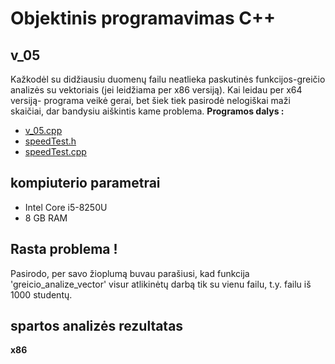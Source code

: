 # Objektinis programavimas C++

## v_05
Kažkodėl su didžiausiu duomenų failu neatlieka paskutinės funkcijos-greičio analizės su vektoriais (jei leidžiama per x86 versiją). Kai leidau per x64 versiją- programa veikė gerai, bet šiek tiek pasirodė nelogiškai maži skaičiai, dar bandysiu aiškintis kame problema.
**Programos dalys :**
* [v_05.cpp](https://github.com/siveta/first_project/blob/v_05/v_05.cpp)
* [speedTest.h](https://github.com/siveta/first_project/blob/v_05/speedTest.h)
* [speedTest.cpp](https://github.com/siveta/first_project/blob/v_05/speedTest.cpp)

## kompiuterio parametrai
* Intel Core i5-8250U
* 8 GB RAM 

## Rasta problema !
Pasirodo, per savo žioplumą buvau parašiusi, kad funkcija 'greicio_analize_vector' visur atlikinėtų darbą tik su vienu failu, t.y. failu iš 1000 studentų.

## spartos analizės rezultatas
**x86**




